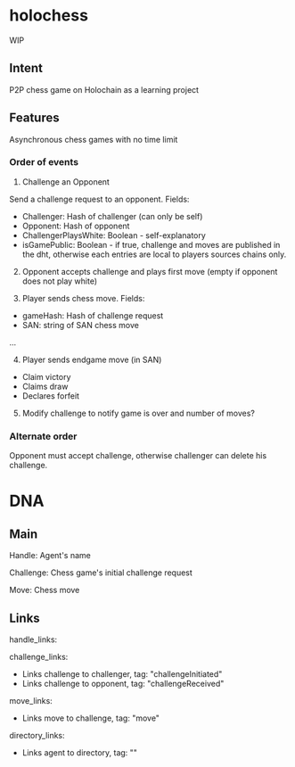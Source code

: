 # holochess

WIP

## Intent

P2P chess game on Holochain as a learning project

## Features

Asynchronous chess games with no time limit

### Order of events

1. Challenge an Opponent

Send a challenge request to an opponent. Fields:
 - Challenger: Hash of challenger (can only be self)
 - Opponent: Hash of opponent
 - ChallengerPlaysWhite: Boolean - self-explanatory
 - isGamePublic: Boolean - if true, challenge and moves are published in the dht, otherwise each entries are local to players sources chains only.

 2. Opponent accepts challenge and plays first move (empty if opponent does not play white)

 3. Player sends chess move. Fields:
  - gameHash: Hash of challenge request
  - SAN: string of SAN chess move

  ...

  4. Player sends endgame move (in SAN)
   - Claim victory
   - Claims draw   
   - Declares forfeit

  5. Modify challenge to notify game is over and number of moves?


### Alternate order

Opponent must accept challenge, otherwise challenger can delete his challenge.


# DNA

## Main

Handle: Agent's name

Challenge: Chess game's initial challenge request

Move: Chess move



## Links

handle_links:

challenge_links: 
  - Links challenge to challenger, tag: "challengeInitiated"
  - Links challenge to opponent, tag: "challengeReceived"

move_links:
 - Links move to challenge, tag: "move"

directory_links: 
  - Links agent to directory, tag: ""

